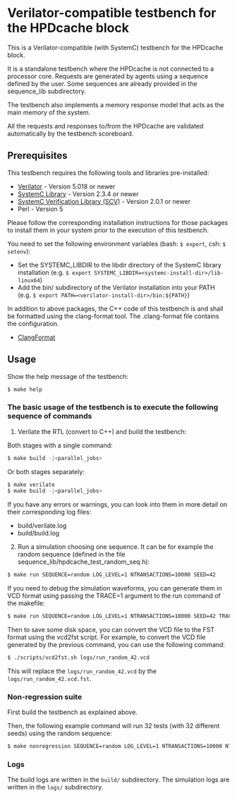 # Verilator-compatible testbench for the HPDcache block

This is a Verilator-compatible (with SystemC) testbench for the HPDcache block.

It is a standalone testbench where the HPDcache is not connected to a processor
core. Requests are generated by agents using a sequence defined by the user.
Some sequences are already provided in the sequence_lib subdirectory.

The testbench also implements a memory response model that acts as the main
memory of the system.

All the requests and responses to/from the HPDcache are validated automatically
by the testbench scoreboard.

## Prerequisites

This testbench requires the following tools and libraries pre-installed:

- [Verilator](https://verilator.org/guide/latest/install.html) - Version 5.018 or newer
- [SystemC Library](https://www.accellera.org/downloads/standards/systemc) - Version 2.3.4 or newer
- [SystemC Verification Library (SCV)](https://www.accellera.org/downloads/standards/systemc) - Version 2.0.1 or newer
- Perl - Version 5

Please follow the corresponding installation instructions for those packages to
install them in your system prior to the execution of this testbench.

You need to set the following environment variables (bash: `$ export`, csh: `$ setenv`):

- Set the SYSTEMC_LIBDIR to the libdir directory of the SystemC library installation
  (e.g. `$ export SYSTEMC_LIBDIR=<systemc-install-dir>/lib-linux64`)
- Add the bin/ subdirectory of the Verilator installation into your PATH
  (e.g. `$ export PATH=<verilator-install-dir>/bin:${PATH}`)

In addition to above packages, the C++ code of this testbench is and shall be
formatted using the clang-format tool. The .clang-format file contains the
configuration.

- [ClangFormat](https://clang.llvm.org/docs/ClangFormat.html)

## Usage

Show the help message of the testbench:

```bash
$ make help
```

### The basic usage of the testbench is to execute the following sequence of commands

1. Verilate the RTL (convert to C++) and build the testbench:

Both stages with a single command:

```bash
$ make build -j<parallel_jobs>
```

Or both stages separately:

```bash
$ make verilate
$ make build -j<parallel_jobs>
```

If you have any errors or warnings, you can look into them in more detail on
their corresponding log files:

- build/verilate.log
- build/build.log

2. Run a simulation choosing one sequence. It can be for example the random
sequence (defined in the file sequence_lib/hpdcache_test_random_seq.h):

```bash
$ make run SEQUENCE=random LOG_LEVEL=1 NTRANSACTIONS=10000 SEED=42
```

If you need to debug the simulation waveforms, you can generate them in VCD
format using passing the TRACE=1 argument to the run command of the makefile:

```bash
$ make run SEQUENCE=random LOG_LEVEL=1 NTRANSACTIONS=10000 SEED=42 TRACE=1
```

Then to save some disk space, you can convert the VCD file to the FST format
using the vcd2fst script. For example, to convert the VCD file generated by the
previous command, you can use the following command:

```bash
$ ./scripts/vcd2fst.sh logs/run_random_42.vcd
```

This will replace the `logs/run_random_42.vcd` by the `logs/run_random_42.vcd.fst`.

### Non-regression suite

First build the testbench as explained above.

Then, the following example command will run 32 tests (with 32 different seeds)
using the random sequence:

```bash
$ make nonregression SEQUENCE=random LOG_LEVEL=1 NTRANSACTIONS=10000 NTESTS=32
```

### Logs

The build logs are written in the `build/` subdirectory. The simulation logs
are written in the `logs/` subdirectory.

